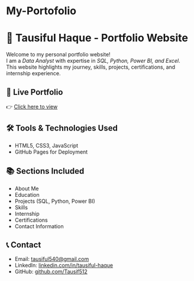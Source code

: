 # My-Portofolio
# 🌟 Tausiful Haque - Portfolio Website  

Welcome to my personal portfolio website!  
I am a *Data Analyst* with expertise in *SQL, Python, Power BI, and Excel*.  
This website highlights my journey, skills, projects, certifications, and internship experience.  

## 🔗 Live Portfolio
👉 [Click here to view](https://tausif512.github.io/My-Portfolio/)

## 🛠 Tools & Technologies Used
- HTML5, CSS3, JavaScript  
- GitHub Pages for Deployment  

## 📚 Sections Included
- About Me  
- Education  
- Projects (SQL, Python, Power BI)  
- Skills  
- Internship  
- Certifications  
- Contact Information  

## 📞 Contact
- Email: tausiful540@gmail.com  
- LinkedIn: [linkedin.com/in/tausiful-haque](https://www.linkedin.com/in/tausiful-haque-1a73b7179/)  
- GitHub: [github.com/Tausif512](https://github.com/Tausif512)
